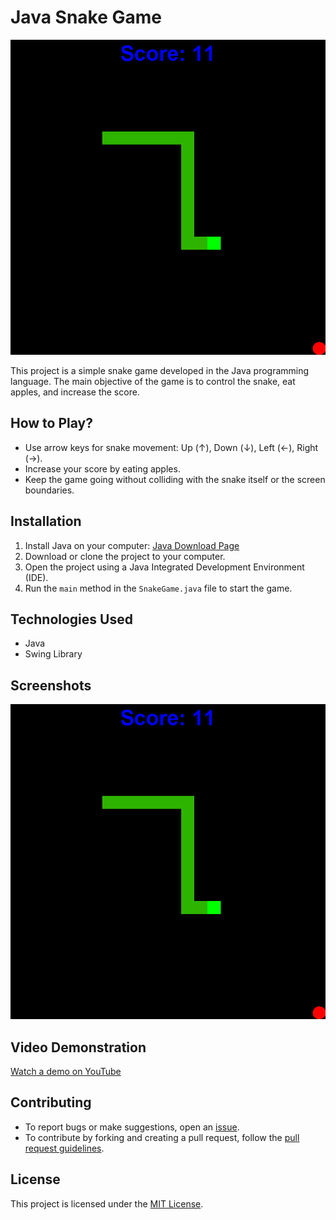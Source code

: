 # Java Snake Game

![Snake Game](screenshot.png)

This project is a simple snake game developed in the Java programming language. The main objective of the game is to control the snake, eat apples, and increase the score.

## How to Play?

- Use arrow keys for snake movement: Up (↑), Down (↓), Left (←), Right (→).
- Increase your score by eating apples.
- Keep the game going without colliding with the snake itself or the screen boundaries.

## Installation

1. Install Java on your computer: [Java Download Page](https://www.java.com/en/download/)
2. Download or clone the project to your computer.
3. Open the project using a Java Integrated Development Environment (IDE).
4. Run the `main` method in the `SnakeGame.java` file to start the game.

## Technologies Used

- Java
- Swing Library

## Screenshots

![Snake Game](screenshot.png)

## Video Demonstration

[Watch a demo on YouTube](https://www.youtube.com/watch?v=your_video_id)

## Contributing

- To report bugs or make suggestions, open an [issue](https://github.com/yourusername/projectname/issues).
- To contribute by forking and creating a pull request, follow the [pull request guidelines](https://github.com/yourusername/projectname/pulls).

## License

This project is licensed under the [MIT License](LICENSE).

